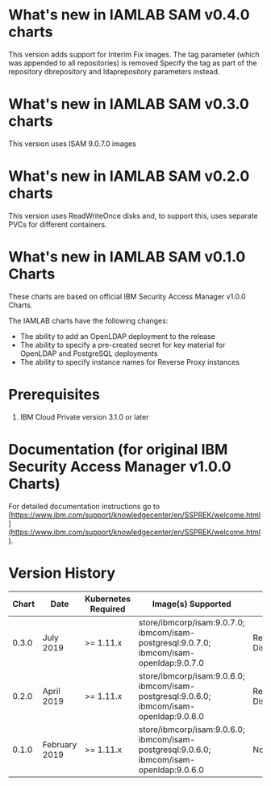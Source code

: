 # What's new in IAMLAB SAM v0.4.0 charts
This version adds support for Interim Fix images.  The tag parameter (which was appended to all repositories) is removed
Specify the tag as part of the repository dbrepository and ldaprepository parameters instead.

# What's new in IAMLAB SAM v0.3.0 charts
This version uses ISAM 9.0.7.0 images

# What's new in IAMLAB SAM v0.2.0 charts
This version uses ReadWriteOnce disks and, to support this, uses separate PVCs for different containers.

# What's new in IAMLAB SAM v0.1.0 Charts
These charts are based on official IBM Security Access Manager v1.0.0 Charts.

The IAMLAB charts have the following changes:
* The ability to add an OpenLDAP deployment to the release
* The ability to specify a pre-created secret for key material for OpenLDAP and PostgreSQL deployments
* The ability to specify instance names for Reverse Proxy instances

# Prerequisites
1. IBM Cloud Private version 3.1.0 or later

# Documentation (for original IBM Security Access Manager v1.0.0 Charts)
For detailed documentation instructions go to [https://www.ibm.com/support/knowledgecenter/en/SSPREK/welcome.html](https://www.ibm.com/support/knowledgecenter/en/SSPREK/welcome.html).


# Version History

| Chart | Date | Kubernetes Required | Image(s) Supported | Breaking Changes | Details
| ----- | ---- | ------------------- | ------------------ | ---------------- | -------
| 0.3.0 | July 2019  | >= 1.11.x | store/ibmcorp/isam:9.0.7.0; ibmcom/isam-postgresql:9.0.7.0; ibmcom/isam-openldap:9.0.7.0 | ReadWriteOnce Disk | Based on official 1.0.0 chart
| 0.2.0 | April 2019 | >= 1.11.x | store/ibmcorp/isam:9.0.6.0; ibmcom/isam-postgresql:9.0.6.0; ibmcom/isam-openldap:9.0.6.0 | ReadWriteOnce Disk | Based on official 1.0.0 chart
| 0.1.0 | February 2019 | >= 1.11.x | store/ibmcorp/isam:9.0.6.0; ibmcom/isam-postgresql:9.0.6.0; ibmcom/isam-openldap:9.0.6.0 | None | Based on official 1.0.0 chart

